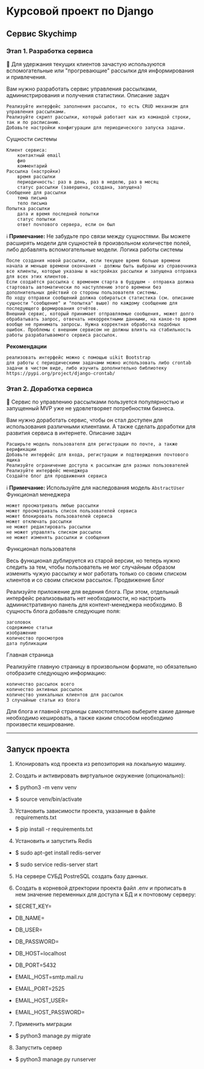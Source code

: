 # Курсовой проект по Django
## Сервис Skychimp
### Этап 1. Разработка сервиса
📍 Для удержания текущих клиентов зачастую используются вспомогательные или "прогревающие" рассылки для информирования и привлечения.

Вам нужно разработать сервис управления рассылками, администрирования и получения статистики.
Описание задач

    Реализуйте интерфейс заполнения рассылок, то есть CRUD механизм для управления рассылками.
    Реализуйте скрипт рассылки, который работает как из командой строки, так и по расписанию.
    Добавьте настройки конфигурации для периодического запуска задачи.

Сущности системы

    Клиент сервиса:
        контактный email
        фио
        комментарий
    Рассылка (настройки)
        время рассылки
        периодичность: раз в день, раз в неделю, раз в месяц
        статус рассылки (завершена, создана, запущена)
    Сообщение для рассылки
        тема письма
        тело письма
    Попытка рассылки
        дата и время последней попытки
        статус попытки
        ответ почтового сервера, если он был

ℹ️ **Примечание:** Не забудьте про связи между сущностями. Вы можете расширять модели для сущностей в произвольном количестве полей, либо добавлять вспомогательные модели.
Логика работы системы

    После создания новой рассылки, если текущее время больше времени начала и меньше времени окончания - должны быть выбраны из справочника все клиенты, которые указаны в настройках рассылки и запущена отправка для всех этих клиентов.
    Если создаётся рассылка с временем старта в будущем - отправка должна стартовать автоматически по наступлению этого времени без дополнительных действий со стороны пользователя системы.
    По ходу отправки сообщений должна собираться статистика (см. описание сущности "сообщение" и "попытка" выше) по каждому сообщению для последующего формирования отчётов.
    Внешний сервис, который принимает отправляемые сообщения, может долго обрабатывать запрос, отвечать некорректными данными, на какое-то время вообще не принимать запросы. Нужна корректная обработка подобных ошибок. Проблемы с внешним сервисом не должны влиять на стабильность работы разрабатываемого сервиса рассылок.

**Рекомендации**

    реализовать интерфейс можно с помощью uikit Bootstrap
    для работы с периодическими задачами можно использовать либо crontab задачи в чистом виде, либо изучить дополнительно библиотеку https://pypi.org/project/django-crontab/

### Этап 2. Доработка сервиса
📍 Сервис по управлению рассылками пользуется популярностью и запущенный MVP уже не удовлетворяет потребностям бизнеса.

Вам нужно доработать сервис, чтобы он стал доступен для использования различными клиентами. А также сделать доработки для развития сервиса в интернете.
Описание задач

    Расширьте модель пользователя для регистрации по почте, а также верификации
    Добавьте интерфейс для входа, регистрации и подтверждения почтового ящика
    Реализуйте ограничение доступа к рассылкам для разных пользователей
    Реализуйте интерфейс менеджера
    Создайте блог для продвижения сервиса

ℹ️ **Примечание:** Используйте для наследования модель `AbstractUser`
Функционал менеджера

    может просматривать любые рассылки
    может просматривать список пользователей сервиса
    может блокировать пользователей сервиса
    может отключать рассылки
    не может редактировать рассылки
    не может управлять списком рассылок
    не может изменять рассылки и сообщения

Функционал пользователя

Весь функционал дублируется из старой версии, но теперь нужно следить за тем, чтобы пользователь не мог случайным образом изменить чужую рассылку и мог работать только со своим списком клиентов и со своим списком рассылок.
Продвижение
Блог

Реализуйте приложение для ведения блога. При этом, отдельный интерфейс реализовывать нет необходимости, но настроить административную панель для контент-менеджера необходимо. В сущность блога добавьте следующие поля:

    заголовок
    содержимое статьи
    изображение
    количество просмотров
    дата публикации

Главная страница

Реализуйте главную страницу в произвольном формате, но обязательно отобразите следующую информацию:

    количество рассылок всего
    количество активных рассылок
    количество уникальных клиентов для рассылок
    3 случайные статьи из блога

Для блога и главной страницы самостоятельно выберите какие данные необходимо кешировать, а также каким способом необходимо произвести кеширование.

_______________________________________________________________________________________________________________________


## Запуск проекта

1. Клонировать код проекта из репозитория на локальную машину.

2. Создать и активировать виртуальное окружение (опционально):

- $ python3 -m venv venv

- $ source venv/bin/activate


3. Установить зависимости проекта, указанные в файле requirements.txt

- $ pip install -r requirements.txt

4. Установить и запустить Redis

- $ sudo apt-get install redis-server

- $ sudo service redis-server start


5. На сервере СУБД PostreSQL создать базу данных.


6. Создать в корневой дтректории проекта файл .env и прописать в нем значение переменных для доступа к БД и к почтовому серверу:

- SECRET_KEY=

- DB_NAME=
- DB_USER=
- DB_PASSWORD=
- DB_HOST=localhost
- DB_PORT=5432

- EMAIL_HOST=smtp.mail.ru
- EMAIL_PORT=2525
- EMAIL_HOST_USER=
- EMAIL_HOST_PASSWORD=


7. Применить миграции

- $ python3 manage.py migrate


8. Запустить сервер

- $ python3 manage.py runserver

